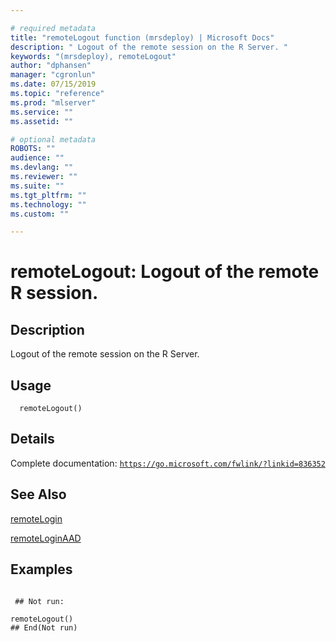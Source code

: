 ```yaml
--- 

# required metadata 
title: "remoteLogout function (mrsdeploy) | Microsoft Docs" 
description: " Logout of the remote session on the R Server. " 
keywords: "(mrsdeploy), remoteLogout" 
author: "dphansen" 
manager: "cgronlun" 
ms.date: 07/15/2019
ms.topic: "reference" 
ms.prod: "mlserver"  
ms.service: "" 
ms.assetid: "" 

# optional metadata 
ROBOTS: "" 
audience: "" 
ms.devlang: "" 
ms.reviewer: "" 
ms.suite: "" 
ms.tgt_pltfrm: "" 
ms.technology: "" 
ms.custom: "" 

--- 
```





 # remoteLogout: Logout of the remote R session. 
 ## Description

Logout of the remote session on the R Server.


 ## Usage

```   
  remoteLogout()

```

 ## Details

Complete documentation: [`https://go.microsoft.com/fwlink/?linkid=836352`](https://go.microsoft.com/fwlink/?linkid=836352)



 ## See Also

[remoteLogin](remoteLogin.md)

[remoteLoginAAD](remoteLoginAAD.md)

 ## Examples

 ```

  ## Not run:

remoteLogout()
 ## End(Not run) 
```

